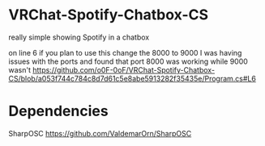 # VRChat-Spotify-Chatbox-CS
really simple showing Spotify in a chatbox

on line 6 if you plan to use this change the 8000 to 9000
I was having issues with the ports and found that port 8000 was working while 9000 wasn't
https://github.com/o0F-0oF/VRChat-Spotify-Chatbox-CS/blob/a053f744c784c8d7d61c5e8abe5913282f35435e/Program.cs#L6

# Dependencies
SharpOSC
https://github.com/ValdemarOrn/SharpOSC
